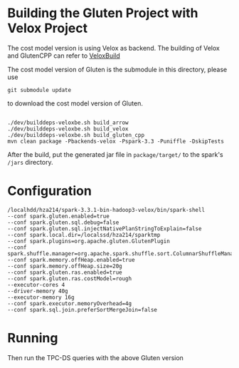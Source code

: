 # Building the Gluten Project with Velox Project

The cost model version is using Velox as backend. The building of Velox and GlutenCPP can refer to [VeloxBuild](https://github.com/apache/incubator-gluten/blob/main/docs/get-started/Velox.md)

The cost model version of Gluten is the submodule in this directory, please use

```
git submodule update
```
to download the cost model version of Gluten.

```

./dev/builddeps-veloxbe.sh build_arrow
./dev/builddeps-veloxbe.sh build_velox
./dev/builddeps-veloxbe.sh build_gluten_cpp
mvn clean package -Pbackends-velox -Pspark-3.3 -Puniffle -DskipTests
```

After the build, put the generated jar file in `package/target/` to the spark's `/jars` directory.

# Configuration
```
/localhdd/hza214/spark-3.3.1-bin-hadoop3-velox/bin/spark-shell    
--conf spark.gluten.enabled=true  
--conf spark.gluten.sql.debug=false  
--conf spark.gluten.sql.injectNativePlanStringToExplain=false  
--conf spark.local.dir=/localssd/hza214/sparktmp  
--conf spark.plugins=org.apache.gluten.GlutenPlugin  
--conf spark.shuffle.manager=org.apache.spark.shuffle.sort.ColumnarShuffleManager  
--conf spark.memory.offHeap.enabled=true   
--conf spark.memory.offHeap.size=20g   
--conf spark.gluten.ras.enabled=true   
--conf spark.gluten.ras.costModel=rough
--executor-cores 4
--driver-memory 40g   
--executor-memory 16g   
--conf spark.executor.memoryOverhead=4g
--conf spark.sql.join.preferSortMergeJoin=false 
```

# Running

Then run the TPC-DS queries with the above Gluten version

